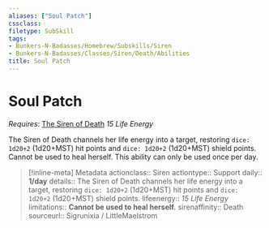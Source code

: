 ```yaml
---
aliases: ["Soul Patch"]
cssclass: 
filetype: SubSkill
tags:
- Bunkers-N-Badasses/Homebrew/Subskills/Siren
- Bunkers-N-Badasses/Classes/Siren/Death/Abilities
title: Soul Patch
---
```


# Soul Patch
*Requires*: [The Siren of Death](Siren%20of%20Death.md)
*15 Life Energy*

The Siren of Death channels her life energy into a target, restoring `dice: 1d20+2` (1d20+MST) hit points and `dice: 1d20+2` (1d20+MST) shield points.
Cannot be used to heal herself.
This ability can only be used once per day.

> [!inline-meta] Metadata
> actionclass:: Siren
> actiontype:: Support
> daily:: **1/day**
> details:: The Siren of Death channels her life energy into a target, restoring `dice: 1d20+2` (1d20+MST) hit points and `dice: 1d20+2` (1d20+MST) shield points. 
> lifeenergy:: *15 Life Energy*
> limitations:: **Cannot be used to heal herself.**
> sirenaffinity:: Death
> sourceurl:: Sigrunixia / LittleMaelstrom

